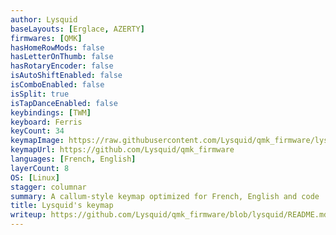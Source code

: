 ```yaml
---
author: Lysquid
baseLayouts: [Erglace, AZERTY]
firmwares: [QMK]
hasHomeRowMods: false
hasLetterOnThumb: false
hasRotaryEncoder: false
isAutoShiftEnabled: false
isComboEnabled: false
isSplit: true
isTapDanceEnabled: false
keybindings: [TWM]
keyboard: Ferris
keyCount: 34
keymapImage: https://raw.githubusercontent.com/Lysquid/qmk_firmware/lysquid/keymap.svg
keymapUrl: https://github.com/Lysquid/qmk_firmware
languages: [French, English]
layerCount: 8
OS: [Linux]
stagger: columnar
summary: A callum-style keymap optimized for French, English and code
title: Lysquid's keymap
writeup: https://github.com/Lysquid/qmk_firmware/blob/lysquid/README.md
---
```

